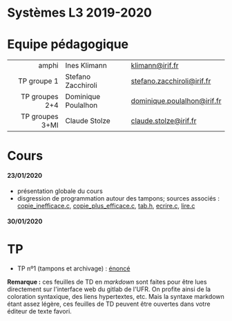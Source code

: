 Systèmes L3 2019-2020
=================

# Equipe pédagogique

| | | |
|---:|---|---|
| amphi | Ines Klimann | klimann@irif.fr |
| TP groupe 1 | Stefano Zacchiroli | stefano.zacchiroli@irif.fr |
| TP groupes 2+4 | Dominique Poulalhon | dominique.poulalhon@irif.fr |
| TP groupes 3+MI | Claude Stolze | claude.stolze@irif.fr |

# Cours

#### 23/01/2020

* présentation globale du cours
* disgression de programmation autour des tampons; sources associés :
  [copie_inefficace.c](Cours/20200123/copie_inefficace.c),
  [copie_plus_efficace.c](Cours/20200123/copie_plus_efficace.c), [tab.h](Cours/20200123/tab.h),
  [ecrire.c](Cours/20200123/ecrire.c), [lire.c](Cours/20200123/lire.c)


#### 30/01/2020

# TP

* TP nº1 (tampons et archivage) : [énoncé](TP1/tp1.md)

**Remarque :** ces feuilles de TD en *markdown* sont faites pour être lues directement sur l'interface web du gitlab de l'UFR. On profite ainsi de la coloration syntaxique, des liens hypertextes, etc. Mais la syntaxe markdown étant assez légère, ces feuilles de TD peuvent être ouvertes dans votre éditeur de texte favori.
